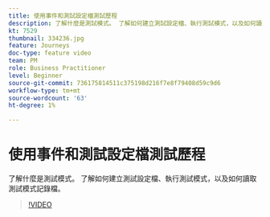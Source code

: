 ```yaml
---
title: 使用事件和測試設定檔測試歷程
description: 了解什麼是測試模式。 了解如何建立測試設定檔、執行測試模式，以及如何讀取測試模式記錄檔。
kt: 7529
thumbnail: 334236.jpg
feature: Journeys
doc-type: feature video
team: PM
role: Business Practitioner
level: Beginner
source-git-commit: 736175814511c375198d216f7e8f79408d59c9d6
workflow-type: tm+mt
source-wordcount: '63'
ht-degree: 1%

---
```



# 使用事件和測試設定檔測試歷程

了解什麼是測試模式。 了解如何建立測試設定檔、執行測試模式，以及如何讀取測試模式記錄檔。

>[!VIDEO](https://video.tv.adobe.com/v/334236?quality=12)

